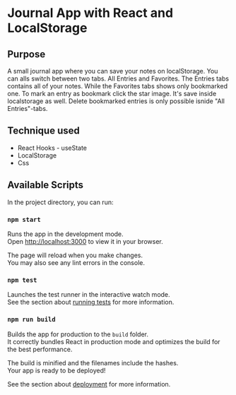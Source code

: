 # Journal App with React and LocalStorage

## Purpose

A small journal app where you can save your notes on localStorage.
You can alls switch between two tabs. All Entries and Favorites.
The Entries tabs contains all of your notes.
While the Favorites tabs shows only bookmarked one. To mark an entry as bookmark click the star image. It's save inside localstorage as well.
Delete bookmarked entries is only possible isnide "All Entries"-tabs.

## Technique used

- React Hooks - useState
- LocalStorage
- Css

## Available Scripts

In the project directory, you can run:

### `npm start`

Runs the app in the development mode.\
Open [http://localhost:3000](http://localhost:3000) to view it in your browser.

The page will reload when you make changes.\
You may also see any lint errors in the console.

### `npm test`

Launches the test runner in the interactive watch mode.\
See the section about [running tests](https://facebook.github.io/create-react-app/docs/running-tests) for more information.

### `npm run build`

Builds the app for production to the `build` folder.\
It correctly bundles React in production mode and optimizes the build for the best performance.

The build is minified and the filenames include the hashes.\
Your app is ready to be deployed!

See the section about [deployment](https://facebook.github.io/create-react-app/docs/deployment) for more information.
